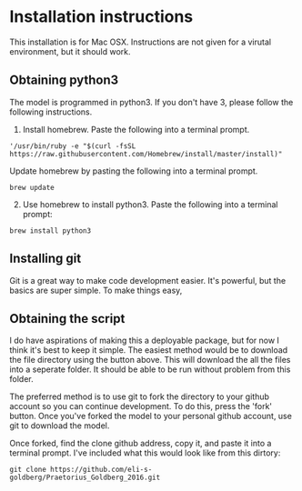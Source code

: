 # Installation instructions

This installation is for Mac OSX. Instructions are not given for a virutal environment, but it should work.


## Obtaining python3
The model is programmed in python3. If you don't have 3, please follow the following instructions.

1. Install homebrew.
Paste the following into a terminal prompt.

`'/usr/bin/ruby -e "$(curl -fsSL https://raw.githubusercontent.com/Homebrew/install/master/install)"`

Update homebrew by pasting the following into a terminal prompt.

`brew update`

2. Use homebrew to install python3.
Paste the following into a terminal prompt:

`brew install python3`

## Installing git
Git is a great way to make code development easier. It's powerful, but the basics are super simple. To make things easy,

## Obtaining the script
I do have aspirations of making this a deployable package, but for now I think it's best to keep it simple. The easiest method would be to download the file directory using the button above. This will download the all the files into a seperate folder. It should be able to be run without problem from this folder.

The preferred method is to use git to fork the directory to your github account so you can continue development. To do this, press the 'fork' button. Once you've forked the model to your personal github account, use git to download the model.

Once forked, find the clone github address, copy it, and paste it into a terminal prompt. I've included what this would look like from this dirtory:

`git clone https://github.com/eli-s-goldberg/Praetorius_Goldberg_2016.git`

